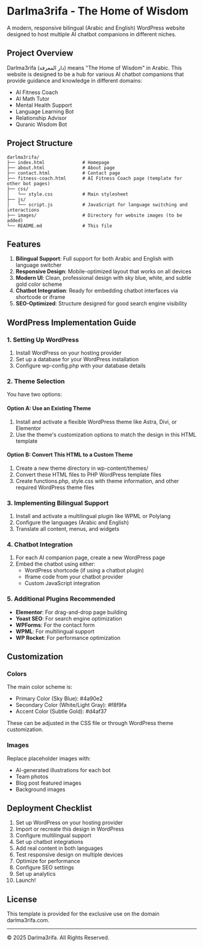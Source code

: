 # Darlma3rifa - The Home of Wisdom

A modern, responsive bilingual (Arabic and English) WordPress website designed to host multiple AI chatbot companions in different niches.

## Project Overview

Darlma3rifa (دار المعرفة) means "The Home of Wisdom" in Arabic. This website is designed to be a hub for various AI chatbot companions that provide guidance and knowledge in different domains:

- AI Fitness Coach
- AI Math Tutor
- Mental Health Support
- Language Learning Bot
- Relationship Advisor
- Quranic Wisdom Bot

## Project Structure

```
darlma3rifa/
├── index.html              # Homepage
├── about.html              # About page
├── contact.html            # Contact page
├── fitness-coach.html      # AI Fitness Coach page (template for other bot pages)
├── css/
│   └── style.css           # Main stylesheet
├── js/
│   └── script.js           # JavaScript for language switching and interactions
├── images/                 # Directory for website images (to be added)
└── README.md               # This file
```

## Features

1. **Bilingual Support**: Full support for both Arabic and English with language switcher
2. **Responsive Design**: Mobile-optimized layout that works on all devices
3. **Modern UI**: Clean, professional design with sky blue, white, and subtle gold color scheme
4. **Chatbot Integration**: Ready for embedding chatbot interfaces via shortcode or iframe
5. **SEO-Optimized**: Structure designed for good search engine visibility

## WordPress Implementation Guide

### 1. Setting Up WordPress

1. Install WordPress on your hosting provider
2. Set up a database for your WordPress installation
3. Configure wp-config.php with your database details

### 2. Theme Selection

You have two options:

#### Option A: Use an Existing Theme
1. Install and activate a flexible WordPress theme like Astra, Divi, or Elementor
2. Use the theme's customization options to match the design in this HTML template

#### Option B: Convert This HTML to a Custom Theme
1. Create a new theme directory in wp-content/themes/
2. Convert these HTML files to PHP WordPress template files
3. Create functions.php, style.css with theme information, and other required WordPress theme files

### 3. Implementing Bilingual Support

1. Install and activate a multilingual plugin like WPML or Polylang
2. Configure the languages (Arabic and English)
3. Translate all content, menus, and widgets

### 4. Chatbot Integration

1. For each AI companion page, create a new WordPress page
2. Embed the chatbot using either:
   - WordPress shortcode (if using a chatbot plugin)
   - Iframe code from your chatbot provider
   - Custom JavaScript integration

### 5. Additional Plugins Recommended

- **Elementor**: For drag-and-drop page building
- **Yoast SEO**: For search engine optimization
- **WPForms**: For the contact form
- **WPML**: For multilingual support
- **WP Rocket**: For performance optimization

## Customization

### Colors

The main color scheme is:
- Primary Color (Sky Blue): #4a90e2
- Secondary Color (White/Light Gray): #f8f9fa
- Accent Color (Subtle Gold): #d4af37

These can be adjusted in the CSS file or through WordPress theme customization.

### Images

Replace placeholder images with:
- AI-generated illustrations for each bot
- Team photos
- Blog post featured images
- Background images

## Deployment Checklist

1. Set up WordPress on your hosting provider
2. Import or recreate this design in WordPress
3. Configure multilingual support
4. Set up chatbot integrations
5. Add real content in both languages
6. Test responsive design on multiple devices
7. Optimize for performance
8. Configure SEO settings
9. Set up analytics
10. Launch!

## License

This template is provided for the exclusive use on the domain darlma3rifa.com.

---

© 2025 Darlma3rifa. All Rights Reserved.
